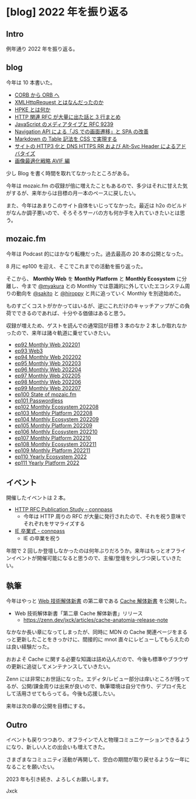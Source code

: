 # [blog] 2022 年を振り返る

## Intro

例年通り 2022 年を振り返る。


## blog

今年は 10 本書いた。

- [CORB から ORB へ](https://blog.jxck.io/entries/2022-10-25/corb-to-orb.html)
- [XMLHttpRequest とはなんだったのか](https://blog.jxck.io/entries/2022-09-30/XMLHttpRequest.html)
- [HPKE とは何か](https://blog.jxck.io/entries/2022-08-25/hpke.html)
- [HTTP 関連 RFC が大量に出た話と 3 行まとめ](https://blog.jxck.io/entries/2022-06-16/HTTP-RFCs.html)
- [JavaScript のメディアタイプと RFC 9239](https://blog.jxck.io/entries/2022-05-31/text-javascript.html)
- [Navigation API による「JS での画面遷移」と SPA の改善](https://blog.jxck.io/entries/2022-04-22/navigation-api.html)
- [Markdown の Table 記法を CSS で実現する](https://blog.jxck.io/entries/2022-03-06/markdown-style-table-css.html)
- [サイトの HTTP3 化と DNS HTTPS RR および Alt-Svc Header によるアドバタイズ](https://blog.jxck.io/entries/2022-02-05/http3.html)
- [画像最適化戦略 AVIF 編](https://blog.jxck.io/entries/2022-01-07/avif.html)

少し Blog を書く時間を取れてなかったところがある。

今年は mozaic.fm の収録が倍に増えたこともあるので、多少はそれに甘えた気がするが、来年からは目標の月一本のペースに戻したい。

また、今年はあまりこのサイト自体をいじってなかった。最近は h2o のビルドがなんか調子悪いので、そろそろサーバの方も何か手を入れていきたいとは思う。


## mozaic.fm

今年は Podcast 的にはかなり転機だった。過去最高の 20 本の公開となった。

8 月に ep100 を迎え、そこでこれまでの活動を振り返った。

そこから、 **Monthly Web** を **Monthly Platform** と **Monthly Ecosystem** に分離し、今まで [@myakura](https://twitter.com/myakura) との Monthly では意識的に外していたエコシステム周りの動向を [@sakito](https://twitter.com/__sakito__) と [@hiroppy](https://twitter.com/about_hiroppy) と共に追っていく Monthly を別途始めた。

ものすごくコストがかかってはいるが、逆にこれだけのキャッチアップがこの負荷でできるのであれば、十分やる価値はあると思う。

収録が増えため、ゲストを読んでの通常回が目標 3 本のなか 2 本しか取れなかったので、来年は諸々軌道に乗せていきたい。

- [ep92 Monthly Web 202201](https://mozaic.fm/episodes/92/monthly-web-202201.html)
- [ep93 Web3](https://mozaic.fm/episodes/93/web3.html)
- [ep94 Monthly Web 202202](https://mozaic.fm/episodes/94/monthly-web-202202.html)
- [ep95 Monthly Web 202203](https://mozaic.fm/episodes/95/monthly-web-202203.html)
- [ep96 Monthly Web 202204](https://mozaic.fm/episodes/96/monthly-web-202204.html)
- [ep97 Monthly Web 202205](https://mozaic.fm/episodes/97/monthly-web-202205.html)
- [ep98 Monthly Web 202206](https://mozaic.fm/episodes/98/monthly-web-202206.html)
- [ep99 Monthly Web 202207](https://mozaic.fm/episodes/99/monthly-web-202207.html)
- [ep100 State of mozaic.fm](https://mozaic.fm/episodes/100/state-of-mozaic.fm.html)
- [ep101 Passwordless](https://mozaic.fm/episodes/101/passwordless.html)
- [ep102 Monthly Ecosystem 202208](https://mozaic.fm/episodes/102/monthly-ecosystem-202208.html)
- [ep103 Monthly Platform 202208](https://mozaic.fm/episodes/103/monthly-platform-202208.html)
- [ep104 Monthly Ecosystem 202209](https://mozaic.fm/episodes/104/monthly-ecosystem-202209.html)
- [ep105 Monthly Platform 202209](https://mozaic.fm/episodes/105/monthly-platform-202209.html)
- [ep106 Monthly Ecosystem 202210](https://mozaic.fm/episodes/106/monthly-ecosystem-202210.html)
- [ep107 Monthly Platform 202210](https://mozaic.fm/episodes/107/monthly-platform-202210.html)
- [ep108 Monthly Ecosystem 202211](https://mozaic.fm/episodes/108/monthly-ecosystem-202211.html)
- [ep109 Monthly Platform 202211](https://mozaic.fm/episodes/109/monthly-platform-202211.html)
- [ep110 Yearly Ecosystem 2022](https://mozaic.fm/episodes/110/yearly-ecosystem-2022.html)
- [ep111 Yearly Platform 2022](https://mozaic.fm/episodes/111/yearly-platform-2022.html)
 

## イベント

開催したイベントは 2 本。

- [HTTP RFC Publication Study - connpass](https://web-study.connpass.com/event/250730/)
  - 今年は HTTP 周りの RFC が大量に発行されたので、それを祝う意味でそれぞれをサマライズする
- [IE 卒業式 - connpass](https://web-study.connpass.com/event/250191/)
  - IE の卒業を祝う

年間で 2 回しか登壇しなかったのは何年ぶりだろうか。来年はもっとオフラインイベントが開催可能になると思うので、主催/登壇を少しづつ戻していきたい。


## 執筆

今年はやっと [Web 技術解体新書](https://zenn.dev/jxck/articles/web-anatomia-concepts) の第二章である [Cache 解体新書](https://zenn.dev/jxck/books/cache-anatomia) を公開した。

- Web 技術解体新書「第二章 Cache 解体新書」リリース
  - https://zenn.dev/jxck/articles/cache-anatomia-release-note

なかなか長い章になってしまったが、同時に MDN の Cache 関連ページをまるっと更新したことをきっかけに、間接的に mnot 直々にレビューしてもらえたのは良い経験だった。

おおよそ Cache に関する必要な知識は詰め込んだので、今後も標準やブラウザの更新に追従してメンテナンスしていきたい。

Zenn には非常にお世話になった。エディタ/レビュー部分は痒いところが残ってるが、公開/課金周りは出来が良いので、執筆環境は自分で作り、デプロイ先として活用させてもらってる。今後も応援したい。

来年は次の章の公開を目標にする。


## Outro

イベントも戻りつつあり、オフラインで人と物理コミュニケーションできるようになり、新しい人との出会いも増えてきた。

さまざまなコミュニティ活動が再開して、空白の期間が取り戻せるような一年になることを願いたい。

2023 年も引き続き、よろしくお願いします。

Jxck